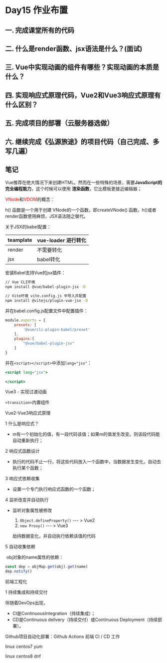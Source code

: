 # Day15 作业布置

## 一. 完成课堂所有的代码







## 二. 什么是render函数、jsx语法是什么？(面试)







## 三. Vue中实现动画的组件有哪些？实现动画的本质是什么？







## 四. 实现响应式原理代码，Vue2和Vue3响应式原理有什么区别？







## 五. 完成项目的部署（云服务器选做）







## 六. 继续完成《弘源旅途》的项目代码（自己完成、多写几遍）















## 笔记



Vue推荐在绝大情况下来创建HTML。然而在一些特殊的场景，需要**JavaScript的完全编程能力**，这个时候可以使用 **渲染函数**，它比模板更接近编辑器；



<font color="red">VNode</font>和<font color="red">VDOM</font>的概念：



h() 函数是一个用于创建 VNode的一个函数，即createVNode() 函数。h()或者render函数使用麻烦，JSX语法随之替代。





关于JSX的babel配置：

| teamplate | vue-loader 进行转化 |
| --------- | ------------------- |
| render    | 不需要转化          |
| jsx       | babel转化           |

安装Babel支持Vue的jsx插件：

```bash
// Vue CLI环境
npm install @vue/babel-plugin-jsx -D

// Vite环境 vite.config.js 中导入并配置
npm install @vitejs/plugin-vue-jsx -D
```

并在babel.config.js配置文件中配置插件：

```js
module.exports = {
    presets: [
        '@vue/cli-plugin-babel/preset'
    ],
    plugins:[
        "@vue/babel-plugin-jsx"
    ]
}
```

并在`<script></script>`中添加`lang="jsx"`：

```jsx
<script lang="jsx">
	
</script>
```











Vue3 - 实现过渡动画

`<transition>`内置组件









Vue2-Vue3响应式原理

1 什么是响应式？

- m有一个初始化的值，有一段代码该值；如果m的值发生改变。则该段代码能自动重新执行；

2 响应式函数设计

- 执行的代码不止一行，将这些代码放入一个函数中，当数据发生变化，自动去执行某个函数；

3 响应式依赖收集

- 设置一个专门执行响应式函数的一个函数；


4 监听改变并自动执行

- 监听对象属性被修改

  1. `Object.defineProperty()`        --- > Vue2
  2. `new Proxy()`                             --- > Vue3

  劫持数据变化，并自动执行依赖该值的代码

5 自动收集依赖

​	obj对象的name属性的依赖：

```js
const dep = objMap.get(obj).get(name)
dep.notify()
```









前端工程化

1 持续集成和持续交付

伴随着DevOps出现，

- CI是ContinuousIntegration（持续集成）；
- CD是Continuous delivery（持续交付）或Continuous Deployment（持续部署）。



Github项目自动化部署：Github Actions 前端 CI / CD 工作



linux centos7 yum

linux centos8 dnf
